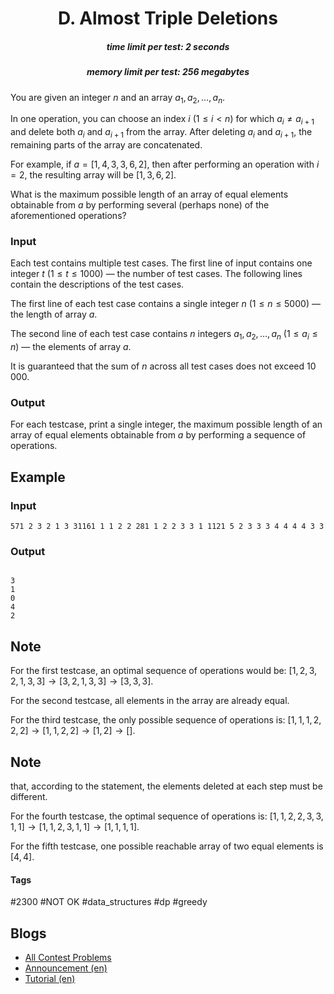 <h1 style='text-align: center;'> D. Almost Triple Deletions</h1>

<h5 style='text-align: center;'>time limit per test: 2 seconds</h5>
<h5 style='text-align: center;'>memory limit per test: 256 megabytes</h5>

You are given an integer $n$ and an array $a_1,a_2,\ldots,a_n$.

In one operation, you can choose an index $i$ ($1 \le i \lt n$) for which $a_i \neq a_{i+1}$ and delete both $a_i$ and $a_{i+1}$ from the array. After deleting $a_i$ and $a_{i+1}$, the remaining parts of the array are concatenated.

For example, if $a=[1,4,3,3,6,2]$, then after performing an operation with $i=2$, the resulting array will be $[1,3,6,2]$.

What is the maximum possible length of an array of equal elements obtainable from $a$ by performing several (perhaps none) of the aforementioned operations?

### Input

Each test contains multiple test cases. The first line of input contains one integer $t$ ($1 \le t \le 1000$) — the number of test cases. The following lines contain the descriptions of the test cases.

The first line of each test case contains a single integer $n$ ($1 \le n \le 5000$) — the length of array $a$.

The second line of each test case contains $n$ integers $a_1,a_2,\ldots,a_n$ ($1 \le a_i \le n$) — the elements of array $a$.

It is guaranteed that the sum of $n$ across all test cases does not exceed $10\,000$.

### Output

For each testcase, print a single integer, the maximum possible length of an array of equal elements obtainable from $a$ by performing a sequence of operations.

## Example

### Input


```text
571 2 3 2 1 3 31161 1 1 2 2 281 1 2 2 3 3 1 1121 5 2 3 3 3 4 4 4 4 3 3
```
### Output

```text

3
1
0
4
2

```
## Note

For the first testcase, an optimal sequence of operations would be: $[1,2,3,2,1,3,3] \rightarrow [3,2,1,3,3] \rightarrow [3,3,3]$.

For the second testcase, all elements in the array are already equal.

For the third testcase, the only possible sequence of operations is: $[1,1,1,2,2,2] \rightarrow [1,1,2,2] \rightarrow [1,2] \rightarrow []$. 
## Note

 that, according to the statement, the elements deleted at each step must be different.

For the fourth testcase, the optimal sequence of operations is: $[1,1,2,2,3,3,1,1] \rightarrow [1,1,2,3,1,1] \rightarrow [1,1,1,1]$.

For the fifth testcase, one possible reachable array of two equal elements is $[4,4]$.



#### Tags 

#2300 #NOT OK #data_structures #dp #greedy 

## Blogs
- [All Contest Problems](../Codeforces_Round_804_(Div._2).md)
- [Announcement (en)](../blogs/Announcement_(en).md)
- [Tutorial (en)](../blogs/Tutorial_(en).md)
